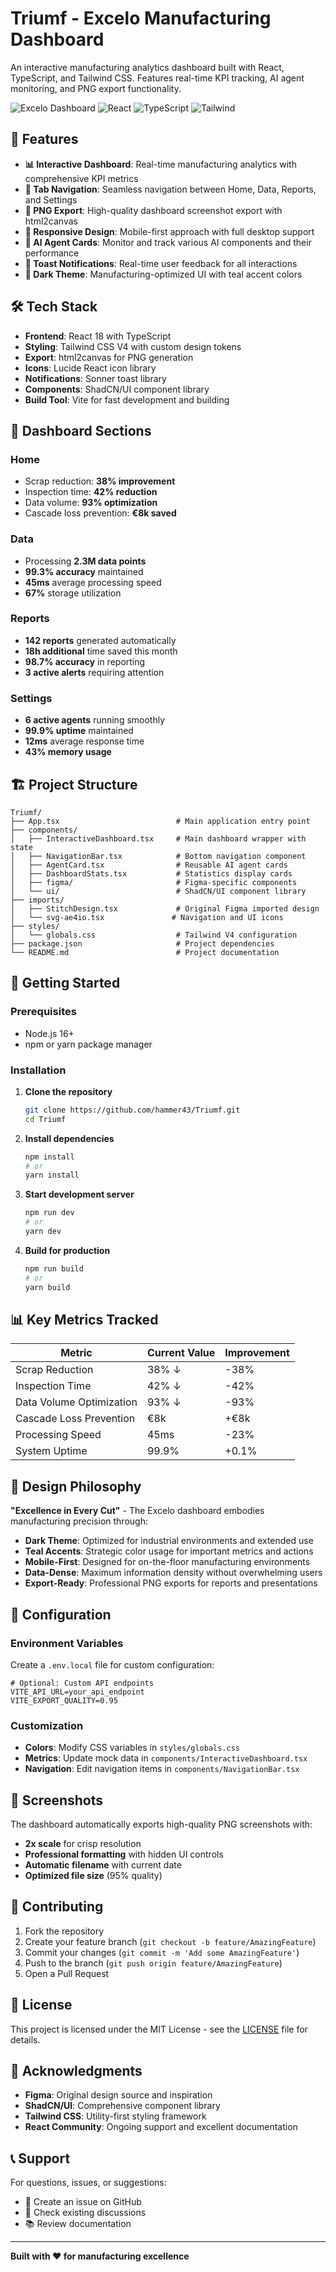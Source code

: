 # Triumf - Excelo Manufacturing Dashboard

An interactive manufacturing analytics dashboard built with React, TypeScript, and Tailwind CSS. Features real-time KPI tracking, AI agent monitoring, and PNG export functionality.

![Excelo Dashboard](https://img.shields.io/badge/Status-Active-brightgreen) ![React](https://img.shields.io/badge/React-18.2.0-blue) ![TypeScript](https://img.shields.io/badge/TypeScript-5.2.2-blue) ![Tailwind](https://img.shields.io/badge/Tailwind-4.0.0--alpha-06B6D4)

## 🚀 Features

- **📊 Interactive Dashboard**: Real-time manufacturing analytics with comprehensive KPI metrics
- **🧭 Tab Navigation**: Seamless navigation between Home, Data, Reports, and Settings
- **📸 PNG Export**: High-quality dashboard screenshot export with html2canvas
- **📱 Responsive Design**: Mobile-first approach with full desktop support
- **🤖 AI Agent Cards**: Monitor and track various AI components and their performance
- **🔔 Toast Notifications**: Real-time user feedback for all interactions
- **🎨 Dark Theme**: Manufacturing-optimized UI with teal accent colors

## 🛠️ Tech Stack

- **Frontend**: React 18 with TypeScript
- **Styling**: Tailwind CSS V4 with custom design tokens
- **Export**: html2canvas for PNG generation
- **Icons**: Lucide React icon library
- **Notifications**: Sonner toast library
- **Components**: ShadCN/UI component library
- **Build Tool**: Vite for fast development and building

## 📱 Dashboard Sections

### Home
- Scrap reduction: **38% improvement**
- Inspection time: **42% reduction** 
- Data volume: **93% optimization**
- Cascade loss prevention: **€8k saved**

### Data
- Processing **2.3M data points**
- **99.3% accuracy** maintained
- **45ms** average processing speed
- **67%** storage utilization

### Reports
- **142 reports** generated automatically
- **18h additional** time saved this month
- **98.7% accuracy** in reporting
- **3 active alerts** requiring attention

### Settings
- **6 active agents** running smoothly
- **99.9% uptime** maintained
- **12ms** average response time
- **43% memory usage**

## 🏗️ Project Structure

```
Triumf/
├── App.tsx                          # Main application entry point
├── components/
│   ├── InteractiveDashboard.tsx     # Main dashboard wrapper with state
│   ├── NavigationBar.tsx            # Bottom navigation component
│   ├── AgentCard.tsx                # Reusable AI agent cards
│   ├── DashboardStats.tsx           # Statistics display cards
│   ├── figma/                       # Figma-specific components
│   └── ui/                          # ShadCN/UI component library
├── imports/
│   ├── StitchDesign.tsx             # Original Figma imported design
│   └── svg-ae4io.tsx               # Navigation and UI icons
├── styles/
│   └── globals.css                  # Tailwind V4 configuration
├── package.json                     # Project dependencies
└── README.md                        # Project documentation
```

## 🚀 Getting Started

### Prerequisites
- Node.js 16+ 
- npm or yarn package manager

### Installation

1. **Clone the repository**
   ```bash
   git clone https://github.com/hammer43/Triumf.git
   cd Triumf
   ```

2. **Install dependencies**
   ```bash
   npm install
   # or
   yarn install
   ```

3. **Start development server**
   ```bash
   npm run dev
   # or
   yarn dev
   ```

4. **Build for production**
   ```bash
   npm run build
   # or
   yarn build
   ```

## 📊 Key Metrics Tracked

| Metric | Current Value | Improvement |
|--------|---------------|-------------|
| Scrap Reduction | 38% ↓ | -38% |
| Inspection Time | 42% ↓ | -42% |
| Data Volume Optimization | 93% ↓ | -93% |
| Cascade Loss Prevention | €8k | +€8k |
| Processing Speed | 45ms | -23% |
| System Uptime | 99.9% | +0.1% |

## 🎨 Design Philosophy

**"Excellence in Every Cut"** - The Excelo dashboard embodies manufacturing precision through:

- **Dark Theme**: Optimized for industrial environments and extended use
- **Teal Accents**: Strategic color usage for important metrics and actions
- **Mobile-First**: Designed for on-the-floor manufacturing environments
- **Data-Dense**: Maximum information density without overwhelming users
- **Export-Ready**: Professional PNG exports for reports and presentations

## 🔧 Configuration

### Environment Variables
Create a `.env.local` file for custom configuration:

```env
# Optional: Custom API endpoints
VITE_API_URL=your_api_endpoint
VITE_EXPORT_QUALITY=0.95
```

### Customization
- **Colors**: Modify CSS variables in `styles/globals.css`
- **Metrics**: Update mock data in `components/InteractiveDashboard.tsx`
- **Navigation**: Edit navigation items in `components/NavigationBar.tsx`

## 📸 Screenshots

The dashboard automatically exports high-quality PNG screenshots with:
- **2x scale** for crisp resolution
- **Professional formatting** with hidden UI controls
- **Automatic filename** with current date
- **Optimized file size** (95% quality)

## 🤝 Contributing

1. Fork the repository
2. Create your feature branch (`git checkout -b feature/AmazingFeature`)
3. Commit your changes (`git commit -m 'Add some AmazingFeature'`)
4. Push to the branch (`git push origin feature/AmazingFeature`)
5. Open a Pull Request

## 📄 License

This project is licensed under the MIT License - see the [LICENSE](LICENSE) file for details.

## 🙏 Acknowledgments

- **Figma**: Original design source and inspiration
- **ShadCN/UI**: Comprehensive component library
- **Tailwind CSS**: Utility-first styling framework
- **React Community**: Ongoing support and excellent documentation

## 📞 Support

For questions, issues, or suggestions:
- 📧 Create an issue on GitHub
- 💬 Check existing discussions
- 📚 Review documentation

---

**Built with ❤️ for manufacturing excellence**